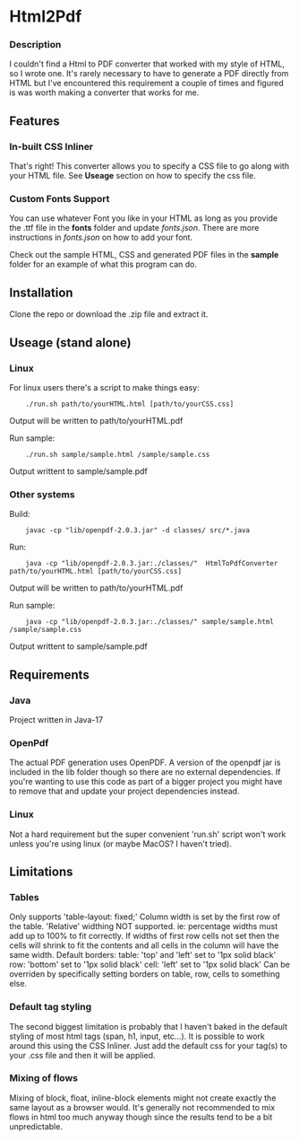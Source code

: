
# Html2Pdf

### Description
I couldn't find a Html to PDF converter that worked with my style of HTML, so I wrote one.
It's rarely necessary to have to generate a PDF directly from HTML but I've encountered this
requirement a couple of times and figured is was worth making a converter that works for me.


## Features

### In-built CSS Inliner
That's right! This converter allows you to specify a CSS file to go along with 
your HTML file. See **Useage** section on how to specify the css file.

### Custom Fonts Support
You can use whatever Font you like in your HTML as long as you provide the .ttf file in the 
**fonts** folder and update *fonts.json*.
There are more instructions in *fonts.json* on how to add your font.

Check out the sample HTML, CSS and generated PDF files in the **sample** folder for an example
of what this program can do.


## Installation
Clone the repo or download the .zip file and extract it.

## Useage (stand alone)

### Linux
For linux users there's a script to make things easy:
```
	./run.sh path/to/yourHTML.html [path/to/yourCSS.css]
```
Output will be written to path/to/yourHTML.pdf

Run sample:
```
	./run.sh sample/sample.html /sample/sample.css
```
Output writtent to sample/sample.pdf

### Other systems
Build:
```
	javac -cp "lib/openpdf-2.0.3.jar" -d classes/ src/*.java
```
Run:
```
	java -cp "lib/openpdf-2.0.3.jar:./classes/"  HtmlToPdfConverter path/to/yourHTML.html [path/to/yourCSS.css]
```
Output will be written to path/to/yourHTML.pdf

Run sample:
```
	java -cp "lib/openpdf-2.0.3.jar:./classes/" sample/sample.html /sample/sample.css
```
Output writtent to sample/sample.pdf


## Requirements

### Java
Project written in Java-17

### OpenPdf
The actual PDF generation uses OpenPDF. A version of the openpdf jar is included in the lib
folder though so there are no external dependencies.
If you're wanting to use this code as part of a bigger project you might have to remove that
and update your project dependencies instead.

### Linux
Not a hard requirement but the super convenient 'run.sh' script won't work unless you're using
linux (or maybe MacOS? I haven't tried).


## Limitations

### Tables
Only supports 'table-layout: fixed;'
Column width is set by the first row of the table.
'Relative' widthing NOT supported. ie: percentage widths must add up to 100% to fit correctly.
If widths of first row cells not set then the cells will shrink to fit the contents and all cells
 in the column will have the same width.
Default borders:
 table: 'top' and 'left' set to '1px solid black'
 row: 'bottom' set to '1px solid black'
 cell: 'left' set to '1px solid black'
Can be overriden by specifically setting borders on table, row, cells to something else.


### Default tag styling
The second biggest limitation is probably that I haven't baked in the default styling of most html
tags (span, h1, input, etc...).
It is possible to work around this using the CSS Inliner. Just add the default css for your tag(s)
to your .css file and then it will be applied.

### Mixing of flows
Mixing of block, float, inline-block elements might not create exactly the same layout as a 
browser would. It's generally not recommended to mix flows in html too much anyway though since
the results tend to be a bit unpredictable.

